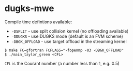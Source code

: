 # dugks-mwe

Compile time defintions available:
* `-DSPLIT` - use split collision kernel (no offloading available)
* `-DDUGKS` - use DUGKS mode (default is an FVM scheme)
* `-DBGK_OFFLOAD` - use target offload in the streaming kernel

```
$ make FC=gfortran FCFLAGS="-fopenmp -O3 -DBGK_OFFLOAD"
$ ./main_taylor_green <CFL>
```

`CFL` is the Courant number (a number less than 1, e.g. 0.5)

